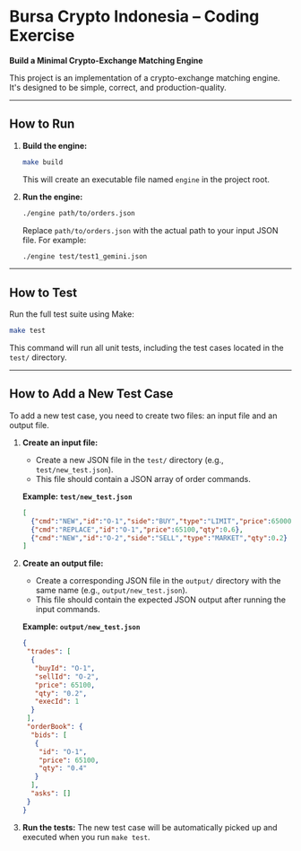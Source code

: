 # Bursa Crypto Indonesia – Coding Exercise
**Build a Minimal Crypto-Exchange Matching Engine**

This project is an implementation of a crypto-exchange matching engine. It's designed to be simple, correct, and production-quality.

---

## How to Run

1.  **Build the engine:**
    ```bash
    make build
    ```
    This will create an executable file named `engine` in the project root.

2.  **Run the engine:**
    ```bash
    ./engine path/to/orders.json
    ```
    Replace `path/to/orders.json` with the actual path to your input JSON file. For example:
    ```bash
    ./engine test/test1_gemini.json
    ```

---

## How to Test

Run the full test suite using Make:

```bash
make test
```

This command will run all unit tests, including the test cases located in the `test/` directory.

---

## How to Add a New Test Case

To add a new test case, you need to create two files: an input file and an output file.

1.  **Create an input file:**
    -   Create a new JSON file in the `test/` directory (e.g., `test/new_test.json`).
    -   This file should contain a JSON array of order commands.

    **Example: `test/new_test.json`**
    ```json
    [
      {"cmd":"NEW","id":"O-1","side":"BUY","type":"LIMIT","price":65000,"qty":0.5},
      {"cmd":"REPLACE","id":"O-1","price":65100,"qty":0.6},
      {"cmd":"NEW","id":"O-2","side":"SELL","type":"MARKET","qty":0.2}
    ]
    ```

2.  **Create an output file:**
    -   Create a corresponding JSON file in the `output/` directory with the same name (e.g., `output/new_test.json`).
    -   This file should contain the expected JSON output after running the input commands.

    **Example: `output/new_test.json`**
    ```json
    {
     "trades": [
      {
       "buyId": "O-1",
       "sellId": "O-2",
       "price": 65100,
       "qty": "0.2",
       "execId": 1
      }
     ],
     "orderBook": {
      "bids": [
       {
        "id": "O-1",
        "price": 65100,
        "qty": "0.4"
       }
      ],
      "asks": []
     }
    }
    ```

3.  **Run the tests:**
    The new test case will be automatically picked up and executed when you run `make test`.
